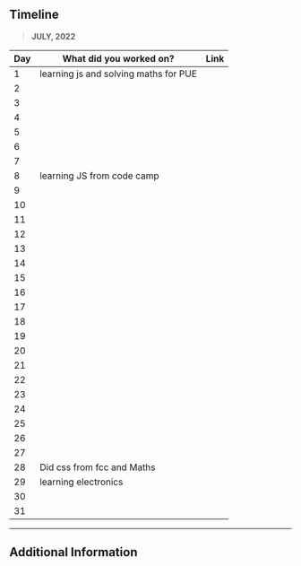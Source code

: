 ## Timeline

> **JULY, 2022**

| Day | What did you worked on?               | Link |
| --- | ------------------------------------- | ---- |
| 1   | learning js and solving maths for PUE |      |
| 2   |                                       |      |
| 3   |                                       |      |
| 4   |                                       |      |
| 5   |                                       |      |
| 6   |                                       |      |
| 7   |                                       |      |
| 8   | learning JS from code camp            |      |
| 9   |                                       |      |
| 10  |                                       |      |
| 11  |                                       |      |
| 12  |                                       |      |
| 13  |                                       |      |
| 14  |                                       |      |
| 15  |                                       |      |
| 16  |                                       |      |
| 17  |                                       |      |
| 18  |                                       |      |
| 19  |                                       |      |
| 20  |                                       |      |
| 21  |                                       |      |
| 22  |                                       |      |
| 23  |                                       |      |
| 24  |                                       |      |
| 25  |                                       |      |
| 26  |                                       |      |
| 27  |                                       |      |
| 28  | Did css from fcc and Maths            |      |
| 29  | learning electronics                  |      |
| 30  |                                       |      |
| 31  |                                       |      |

---

## Additional Information
